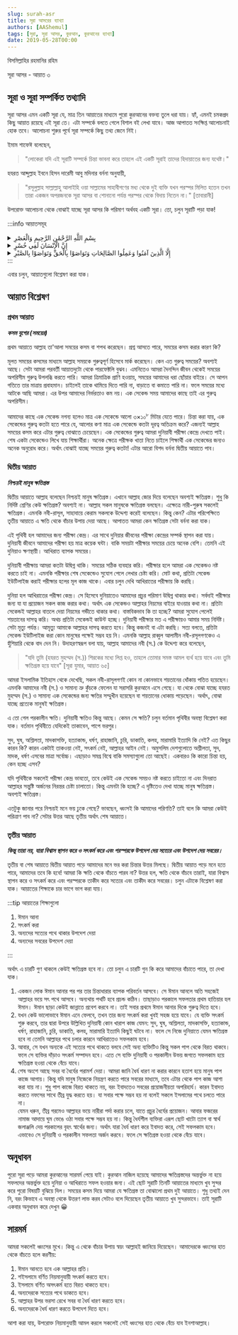 ```yaml
---
slug: surah-asr
title: সূরা আসরের ব্যাখ্যা
authors: [AAShemul]
tags: [সূরা, সূরা আসর, কুরআন, কুরআনের ব্যাখ্যা]
date: 2019-05-28T00:00
---
```


<head>
    <link rel="apple-touch-icon" sizes="57x57" href="/icon/apple-icon-57x57.png" />
    <link rel="apple-touch-icon" sizes="60x60" href="/icon/apple-icon-60x60.png" />
    <link rel="apple-touch-icon" sizes="72x72" href="/icon/apple-icon-72x72.png" />
    <link rel="apple-touch-icon" sizes="76x76" href="/icon/apple-icon-76x76.png" />
    <link rel="apple-touch-icon" sizes="114x114" href="/icon/apple-icon-114x114.png" />
    <link rel="apple-touch-icon" sizes="120x120" href="/icon/apple-icon-120x120.png" />
    <link rel="apple-touch-icon" sizes="144x144" href="/icon/apple-icon-144x144.png" />
    <link rel="apple-touch-icon" sizes="152x152" href="/icon/apple-icon-152x152.png" />
    <link rel="apple-touch-icon" sizes="180x180" href="/icon/apple-icon-180x180.png" />
    <link rel="icon" type="image/png" sizes="192x192"  href="/icon/android-icon-192x192.png" />
    <link rel="icon" type="image/png" sizes="32x32" href="/icon/favicon-32x32.png" />
    <link rel="icon" type="image/png" sizes="96x96" href="/icon/favicon-96x96.png" />
    <link rel="icon" type="image/png" sizes="16x16" href="/icon/favicon-16x16.png" />
    <link rel="manifest" href="/manifest.json" />
    <meta name="msapplication-TileColor" content="#ffffff" />
    <meta name="msapplication-TileImage" content="/icon/ms-icon-144x144.png" />
</head>

বিসমিল্লাহির রহমানির রহিম

সূরা আসর - আয়াত ৩

## সূরা ও সূরা সম্পর্কিত তথ্যাদি

সূরা আসর এমন একটি সূরা যে, মাত্র তিন আয়াতের মাধ্যমে পুরো কুরআনের বক্তব্য তুলে ধরা যায়। হ্যাঁ, এমনই চমকপ্রদ কিছু আয়াত রয়েছে এই সূরা তে। এটা সম্পর্কে বলতে গেলে বিশাল বই লেখা যাবে। আজ আপাতত সংক্ষিপ্ত আলোচনাই হোক তবে। আলোচনা শুরুর পূর্বে সূরা সম্পর্কে কিছু তথ্য জেনে নিই।
<!--truncate-->

ইমাম শাফেঈ বলেছেন,

> "লোকেরা যদি এই সূরাটি সম্পর্কে চিন্তা ভাবনা করে তাহলে এই একটি সূরাই তাদের হিদায়াতের জন্য যথেষ্ট।"

হযরত আব্দুল্লাহ ইবনে হিসন দারেমী আবু মদিনার বর্ননা অনুযায়ী,

> "রসূলুল্লাহ সাল্লাল্লাহু আলাইহি ওয়া সাল্লামের সাহাবীগণের মধ্য থেকে দুই ব্যক্তি যখন পরস্পর মিলিত হতেন তখন তারা একজন অপরজনকে সূরা আসর বা শোনানো পর্যন্ত পরস্পর থেকে বিদায় নিতেন না।" [তাবারানী]

উপরোক্ত আলোচনা থেকে বোঝাই যাচ্ছে সূরা আসর কি পরিমাণ অর্থবহ একটি সূরা। তো, চলুন সূরাটি পড়া যাক!

:::info আয়াতসমূহ

<details>
	<summary>ﺑِﺴْﻢِ ﺍﻟﻠَّﻪِ ﺍﻟﺮَّﺣْﻤَٰﻦِ ﺍﻟﺮَّﺣِﻴﻢِ ﻭَﺍﻟْﻌَﺼْﺮِ</summary>

	কসম যুগের (সময়ের),

	By (the Token of) Time (through the ages),
</details>
<details>
	<summary>ﺇِﻥَّ ﺍﻟْﺈِﻧْﺴَﺎﻥَ ﻟَﻔِﻲ ﺧُﺴْﺮٍ</summary>

	নিশ্চয়ই মানুষ ক্ষতিগ্রস্ত;

	Verily Man is in loss;
</details>
<details>
	<summary>ﺇِﻟَّﺎ ﺍﻟَّﺬِﻳﻦَ ﺁﻣَﻨُﻮﺍ ﻭَﻋَﻤِﻠُﻮﺍ ﺍﻟﺼَّﺎﻟِﺤَﺎﺕِ ﻭَﺗَﻮَﺍﺻَﻮْﺍ ﺑِﺎﻟْﺤَﻖِّ ﻭَﺗَﻮَﺍﺻَﻮْﺍ ﺑِﺎﻟﺼَّﺒْﺮِ</summary>

	কিন্তু তারা নয়, যারা বিশ্বাস স্থাপন করে ও সৎকর্ম করে এবং পরস্পরকে উপদেশ দেয় সত্যের এবং উপদেশ দেয় সবরের।

	Except such as have Faith, and do righteous deeds, and (join together) in the mutual teaching of Truth, and of Patience and Constancy.
</details>
:::

এবার চলুন, আয়াতগুলো বিশ্লেষণ করা যাক।

## আয়াত বিশ্লেষণ

### প্রথম আয়াত

**_কসম যুগের (সময়ের)_**

প্রথম আয়াতে আল্লাহ তা'আলা সময়ের কসম বা শপথ করেছেন। প্রশ্ন আসতে পারে, সময়ের কসম করার কারণ কি?

মূলত সময়ের কসমের মাধ্যমে আল্লাহ সময়কে গুরুত্বপূর্ণ হিসেবে মার্ক করেছেন। কেন এত গুরুত্ব সময়ের? অবশ্যই আছে। সেটা আমরা পরবর্তী আয়াতদুটো থেকে পারফেক্টলি বুঝব। এমনিতেও আমরা দৈনন্দিন জীবন থেকেই সময়ের অপরিসীম গুরুত্ব উপলব্ধি করতে পারি। আমরা ত্রিমাত্রিক প্রাণি হওয়ায়, সময়ের আমাদের ধরা ছোঁয়ার বাইরে। সে আপন গতিতে তার মাত্রায় প্রবাহমান। চাইলেই তাকে থামিয়ে দিতে পারি না, বাড়াতে বা কমাতে পারি না। ফলে সময়ের মধ্যে আটকে আছি আমরা। এর উপর আমাদের নির্ভরতাও কম নয়। এক সেকেন্ড সময় আমাদের কাছে তাই এর গুরুত্ব অপরিসীম।

আমাদের কাছে এক সেকেন্ড নগন্য হলেও মাত্র এক সেকেন্ডে আলো ৩×১০<sup>৮</sup> মিটার যেতে পারে। চিন্তা করা যায়, এক সেকেন্ডের গুরুত্ব কতটা হতে পারে যে, আলোর কণা মাত্র এক সেকেন্ডে কতটা দূরত্ব অতিক্রম করে? এজন্যই আল্লাহ সময়ের কসম করে এটার গুরুত্ব বোঝাতে চেয়েছেন। এক সেকেন্ডের গুরুত্ব আমরা দুনিয়াবী পরীক্ষা কেন্দ্রে দেখতে পাই। শেষ একটা সেকেন্ডেও লিখে যায় শিক্ষার্থীরা। অনেক ক্ষেত্রে পরীক্ষক খাতা নিতে চাইলে শিক্ষার্থী এক সেকেন্ডের জন্যও অনেক অনুরোধ করে। অর্থাৎ বোঝাই যাচ্ছে সময়ের গুরুত্ব কতটা! এটার আরো বিশদ বর্ননা দ্বিতীয় আয়াতে পাব।

### দ্বিতীয় আয়াত

**_নিশ্চয়ই মানুষ ক্ষতিগ্রস্ত_**

দ্বিতীয় আয়াতে আল্লাহ বলেছেন নিশ্চয়ই মানুষ ক্ষতিগ্রস্ত। এখানে আল্লাহ জোর দিয়ে বলেছেন অবশ্যই ক্ষতিগ্রস্ত। শুধু কি নির্দিষ্ট শ্রেণির কেউ ক্ষতিগ্রস্ত? অবশ্যই না। আল্লাহ সকল মানুষকে ক্ষতিগ্রস্ত বলছেন। এক্ষেত্রে নারী-পুরুষ সকলেই ক্ষতিগ্রস্ত। এমনকি নবী-রাসূল, সাহাবায়ে কেরাম সকলকে উদ্দেশ্য করেই বলেছেন। কিন্তু কেন? এটার পরিপেক্ষিতে তৃতীয় আয়াতে এ ক্ষতি থেকে বাঁচার উপায় দেয়া আছে। আপাতত আমরা কেন ক্ষতিগ্রস্ত সেটা বর্ননা করা যাক।

এই পৃথিবী হল আমাদের জন্য পরীক্ষা কেন্দ্র। এর সাথে দুনিয়ার জীবনের পরীক্ষা কেন্দ্রের সম্পর্ক স্থাপন করা যায়। দুনিয়াবী জীবনে আমাদের পরীক্ষা হয় মাত্র কয়েক ঘন্টা। বাকি সময়টা পরীক্ষার সময়ের চেয়ে অনেক বেশি। তেমনি এই দুনিয়াও ক্ষণস্থায়ী। আখিরাত ব্যাপক সময়ের।

দুনিয়াবী পরীক্ষায় আমরা কতটা উদ্বিগ্ন থাকি। সময়ের সঠিক ব্যবহার করি। পরীক্ষার হলে আমরা এক সেকেন্ডও নষ্ট করতে চাই না। এমনকি পরীক্ষার শেষ সেকেন্ডেও সুযোগ পেলে লেখার চেষ্টা করি। মোট কথা, প্রতিটা সেকেন্ড ইউটিলাইজ করাই পরীক্ষার হলের মূল কাজ থাকে। এবার চলুন দেখি আখিরাতের পরীক্ষায় কি করছি।

দুনিয়া হল আখিরাতের পরীক্ষা কেন্দ্র। সে হিসেবে দুনিয়াতেও আমাদের প্রচুর পরিমাণ উদ্বিগ্ন থাকার কথা। সর্বদাই পরীক্ষার জন্য যা যা প্রয়োজন সকল কাজ করার কথা। অর্থাৎ এক সেকেন্ডও আল্লাহর নিয়মের বাইরে যাওয়ার কথা না। প্রতিটা সেকেন্ডই আল্লাহর বাতলে দেয়া নিয়মের গন্ডীতে থাকার কথা। বাস্তবিকভাব কি তা হচ্ছে? আমরা সুযোগ পেলেই শয়তানের দাসত্ব করি। অথচ প্রতিটা সেকেন্ডই কাউন্ট হচ্ছে। দুনিয়াবী পরীক্ষার মত এ পরীক্ষায়ও আমার সময় নির্দিষ্ট। সেটা মৃত্যু পর্যন্ত। আমৃত্যু আমাকে আল্লাহর দাসত্ব করতে হবে। কিন্তু কজনই বা এটা করছি। সত্য বলতে, প্রতিটা সেকেন্ড ইউটিলাইজ করা কোন মানুষের পক্ষেই সম্ভব হয় নি। এমনকি আল্লাহ রাব্বুল আলামীন নবী-রসূলগণকেও এ হুঁশিয়ারি থেকে বাদ দেন নি। উদাহরণস্বরূপ বলা যায়, আল্লাহ আমাদের নবী (স.) কে উদ্দেশ্য করে বলেছেন,

> "যদি তুমি (হযরত মুহম্মদ (স.)) শিরকের মধ্যে লিপ্ত হও, তাহলে তোমার সমস্ত আমল ব্যর্থ হয়ে যাবে এবং তুমি ক্ষতিগ্রস্ত হয়ে যাবে" [সূরা যুমার, আয়াত ৬৫]


আমরা ইসলামিক ইতিহাস থেকে দেখেছি, সকল নবী-রাসূলগণই কোন না কোনভাবে শয়তানের ধোঁকায় পতিত হয়েছেন। এমনকি আমাদের নবী (স.) ও সামান্য ভ্রু কুঁচকে ফেলেন যা সরাসরি কুরআনে এসে গেছে। যা থেকে বোঝা যাচ্ছে হযরত মুহম্মদ (স.) ও সামান্য এক সেকেন্ডের জন্য ক্ষতির সম্মুখীন হয়েছেন বা শয়তানের ধোকায় পড়েছেন। অর্থাৎ, বোঝা যাচ্ছে প্রত্যেক মানুষই ক্ষতিগ্রস্ত।

এ তো গেল পরকালীন ক্ষতি। দুনিয়াবী ক্ষতিও কিন্তু আছে। কেমন সে ক্ষতি? চলুন বর্তমান পৃথিবীর অবস্থা বিশ্লেষণ করা যাক। বর্তমান পৃথিবীতে যেদিকেই তাকাবেন, পাপে ভরপুর।

সুদ, ঘুষ, অশ্লিলতা, মাদকাসক্তি, হত্যাকান্ড, ধর্ষণ, রাহাজানি, চুরি, ডাকাতি, কলহ, মারামারি ইত্যাদি কি নেই? এত কিছুর কারন কি? কারন একটাই তাকওয়া নেই, সৎকর্ম নেই, আল্লাহর আইন নেই। অমুসলিম দেশগুলোতে অশ্লীলতা, সুদ, মাদক, ধর্ষণ এসবের মাত্রা সর্বোচ্চ। এছাড়াও সমগ্র বিশ্বে বাকি সমস্যাগুলো তো আছেই। একবারও কি কারো চিন্তা হয়, কেন হচ্ছে এসব?

যদি পৃথিবীকে সকলেই পরীক্ষা কেন্দ্র ভাবতো, তবে কেউই এক সেকেন্ড সময়ও নষ্ট করতে চাইতো না এবং দিনরাত আল্লাহর সন্তুষ্টি অর্জনের নিরন্তর চেষ্টা চালাতো। কিন্তু এমনটা কি হচ্ছে? এ দৃষ্টিতেও দেখা যাচ্ছে মানুষ ক্ষতিগ্রস্ত। অবশ্যই ক্ষতিগ্রস্ত।

এতটুকু জানার পরে নিশ্চয়ই মনে ভয় ঢুকে গেছে? ভাবছেন, ধ্বংসই কি আমাদের পরিণতি? তাই বলে কি আমরা কেউই পরিত্রাণ পাব না? সেটার উত্তর আছে তৃতীয় অর্থাৎ শেষ আয়াতে।

### তৃতীয় আয়াত

**_কিন্তু তারা নয়, যারা বিশ্বাস স্থাপন করে ও সৎকর্ম করে এবং পরস্পরকে উপদেশ দেয় সত্যের এবং উপদেশ দেয় সবরের।_**

তৃতীয় বা শেষ আয়াতে দ্বিতীয় আয়াত পড়ে আমাদের মনে ভর করা চিন্তার উত্তর মিলছে। দ্বিতীয় আয়াত পড়ে মনে হতে পারে, আমাদের তবে কি হবে! আমরা কি ক্ষতি থেকে বাঁচতে পারব না? উত্তর হল, ক্ষতি থেকে বাঁচবে তারাই, যারা বিশ্বাস স্থাপন করে ও সৎকর্ম করে এবং পরস্পরকে তাকীদ করে সত্যের এবং তাকীদ করে সবরের। চলুন এটাকে বিশ্লেষণ করা যাক। আয়াতের শিক্ষাকে চার ভাগে ভাগ করা যায়।

:::tip আয়াতের শিক্ষাগুলো
<ol class="bengali">
	<li>ঈমান আনা</li>
	<li>সৎকর্ম করা</li>
	<li>অন্যদের সত্যের পথে থাকার উপদেশ দেয়া</li>
	<li>অন্যদের সবরের উপদেশ দেয়া</li>
</ol>
:::

অর্থাৎ এ চারটি গুণ থাকলে কেউই ক্ষতিগ্রস্ত হবে না। তো চলুন এ চারটি গুন কি করে আমাদের বাঁচাতে পারে, তা দেখা যাক।

<ol class="bengali">
	<li>একজন লোক ঈমান আনার পর পর তার চিন্তাধারার ব্যাপক পরিবর্তন আসবে। সে ঈমান আনলে অতি সহজেই আল্লাহর ভয়ে সৎ পথে আসবে। অন্যথায় পথটি হবে প্রচন্ড কঠিন। তাছাড়াও পরকালে সফলতার প্রথম হাতিয়ার হল ঈমান। ঈমান ছাড়া কেউই জান্নাতে প্রবেশ করবে না। তাই সবার প্রথমে ঈমান আনার দিকে গুরুত্ব দিতে হবে।</li>
	<li>যখন কেউ ভালোভাবে ঈমান এনে ফেলবে, তখন তার জন্য সৎকর্ম করা খুবই সহজ হয়ে যাবে। যে ব্যক্তি সৎকর্ম শুরু করবে, তার দ্বারা উপরে উল্লিখিত দুনিয়াবী কোন খারাপ কাজ যেমন: সুদ, ঘুষ, অশ্লিলতা, মাদকাসক্তি, হত্যাকান্ড, ধর্ষণ, রাহাজানি, চুরি, ডাকাতি, কলহ, মারামারি ইত্যাদি কিছুই ঘটবে না। ফলে সে নিজে দুনিয়াতে যেমন ক্ষতিগ্রস্ত হবে না তেমনি আল্লাহর পথে চলার কারনে আখিরাতেও সফলকাম হবে।</li>
	<li>আবার, সে যখন অন্যকে এই সত্যের পথে থাকতে বলবে সেই অন্য ব্যক্তিটিও কিন্তু সকল পাপ থেকে বিরত থাকবে। ফলে সে ব্যক্তির দাঁড়াও সৎকর্ম সম্পাদন হবে। এতে সে ব্যক্তি দুনিয়াবী ও পরকালীন উভয় জগতে সফলকাম হয়ে ক্ষতিগ্রস্ত হওয়া থেকে বেঁচে যাবে।</li>
	<li>শেষ অংশে আছে সবর বা ধৈর্যের পরামর্শ দেয়া। আমরা জানি ধৈর্য ধারণ না করার কারনে হতাশ হয়ে মানুষ পাপ কাজে আগায়। কিন্তু যদি মানুষ নিজেকে নিয়ন্ত্রণ করতে পারে সবরের মাধ্যমে, তবে এটার থেকে পাপ কাজ আশা করা যায় না। শুধু পাপ কাজে বিরত থাকতে নয়, বরং ইবাদতেও সবরের প্রয়োজনীয়তা অপরিহার্য। কারন ইবাদত করতে নফসের সাথে তীব্র যুদ্ধ করতে হয়। যা সবার পক্ষে সম্ভব হয় না বলেই সকলে ইসলামের পথে চলতে পারে না।<br/>যেমন ধরুন, তীব্র গরমেও আল্লাহর ভয়ে নারীরা পর্দা করার চলে, যাতে প্রচুর ধৈর্যের প্রয়োজন। আবার ফজরের নামাজ আদায়ে ঘুম ভেঙে ওঠা সবার পক্ষে সম্ভব হয় না। কিন্তু ধৈর্যশীল ব্যক্তিরা এরূপ ছোট খাটো ত্যাগ বা স্বার্থ জলাঞ্জলি দেয় পরকালের বৃহৎ স্বার্থের জন্য। অর্থাৎ যারা ধৈর্য ধারণ করে ইবাদত করে, সেই সফলকাম হবে। এভাবেও সে দুনিয়াবী ও পরকালীন সফলতা অর্জন করবে। ফলে সে ক্ষতিগ্রস্ত হওয়া থেকে বেঁচে যাবে।</li>
</ol>

## অনুধাবন

পুরো সূরা পড়ে আমরা কুরআনের সারমর্ম পেয়ে যাই। কুরআন নাজিল হয়েছে আমাদের ক্ষতিগ্রস্তদের অন্তর্ভুক্ত না হয়ে সফলদের অন্তর্ভুক্ত হয়ে দুনিয়া ও আখিরাতে সফল হওয়ার জন্য। এই ছোট সূরাটি তিনটি আয়াতের মাধ্যমে খুব সুন্দর করে পুরো বিষয়টি বুঝিয়ে দিল। সময়ের কসম দিয়ে আমরা যে ক্ষতিগ্রস্ত তা বোঝালো প্রথম দুই আয়াতে। শুধু তথ্যই দেন নি, বরং কিভাবে এ অবস্থা থেকে উত্তরণ লাভ করব সেটাও বলে দিয়েছেন তৃতীয় আয়াতে খুব সুন্দরভাবে। তাই সূরাটি একবার অনুধাবন করে দেখুন 😀

## সারমর্ম

আমরা সকলেই ধ্বংসের মুখে। কিন্তু এ থেকে বাঁচার উপায় স্বয়ং আল্লাহই জানিয়ে দিয়েছেন।
আমাদেরকে ধ্বংসের হাত থেকে বাঁচতে হলে করণীয়:

<ol class="bengali">
	<li>ঈমান আনতে হবে এক আল্লাহর প্রতি।</li>
	<li>শইসলামে বর্ণিত নিয়মানুযায়ী সৎকর্ম করতে হবে।</li>
	<li>ইসলামে বর্ণিত অসৎকর্ম হতে বিরত থাকতে হবে।</li>
	<li>অন্যদেরকে সত্যের পথে ডাকতে হবে।</li>
	<li>আল্লাহর উপর ভরসা রেখে সবর বা ধৈর্য ধারণ করতে হবে।</li>
	<li>অন্যদেরকে ধৈর্য ধারণ করতে উপদেশ দিতে হবে।</li>
</ol>

আশা করা যায়, উপরোক্ত নিয়মানুযায়ী আমল করলে সকলেই সেই ধ্বংসের হাত থেকে বেঁচে যাব ইনশাআল্লাহ।